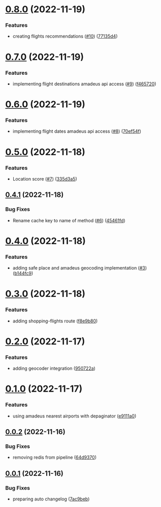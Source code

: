# [0.8.0](https://github.com/hackthejourney2022/back/compare/v0.7.0...v0.8.0) (2022-11-19)


### Features

* creating flights recommendations ([#10](https://github.com/hackthejourney2022/back/issues/10)) ([77135d4](https://github.com/hackthejourney2022/back/commit/77135d4c731284319fed02df3dafc529b2b53c90))

# [0.7.0](https://github.com/hackthejourney2022/back/compare/v0.6.0...v0.7.0) (2022-11-19)


### Features

* implementing flight destinations amadeus api access ([#9](https://github.com/hackthejourney2022/back/issues/9)) ([f465720](https://github.com/hackthejourney2022/back/commit/f465720479d152220c306b50c3d24b5ff04ff856))

# [0.6.0](https://github.com/hackthejourney2022/back/compare/v0.5.0...v0.6.0) (2022-11-19)


### Features

* implementing flight dates amadeus api access ([#8](https://github.com/hackthejourney2022/back/issues/8)) ([70ef54f](https://github.com/hackthejourney2022/back/commit/70ef54fcb9b77b0e891d809b431446ca295ce725))

# [0.5.0](https://github.com/hackthejourney2022/back/compare/v0.4.1...v0.5.0) (2022-11-18)


### Features

* Location score ([#7](https://github.com/hackthejourney2022/back/issues/7)) ([335d3a5](https://github.com/hackthejourney2022/back/commit/335d3a57b27f7be8ed371ac786319a01b8c3a75d))

## [0.4.1](https://github.com/hackthejourney2022/back/compare/v0.4.0...v0.4.1) (2022-11-18)


### Bug Fixes

* Rename cache key to name of method ([#6](https://github.com/hackthejourney2022/back/issues/6)) ([45461fd](https://github.com/hackthejourney2022/back/commit/45461fd9f259ab5f4bc21d6fcfd4e23675958b91))

# [0.4.0](https://github.com/hackthejourney2022/back/compare/v0.3.0...v0.4.0) (2022-11-18)


### Features

* adding safe place and amadeus geocoding implementation ([#3](https://github.com/hackthejourney2022/back/issues/3)) ([b144fc9](https://github.com/hackthejourney2022/back/commit/b144fc9acbba1534485504c0b44b0edef8df2a7a))

# [0.3.0](https://github.com/hackthejourney2022/back/compare/v0.2.0...v0.3.0) (2022-11-18)


### Features

* adding shopping-flights route ([f8e9b80](https://github.com/hackthejourney2022/back/commit/f8e9b801535d4994722ce6cddca9e57e4d944f01))

# [0.2.0](https://github.com/hackthejourney2022/back/compare/v0.1.0...v0.2.0) (2022-11-17)


### Features

* adding geocoder integration ([950722a](https://github.com/hackthejourney2022/back/commit/950722ac8a987578b80834836c14272c6ce0e5fa))

# [0.1.0](https://github.com/hackthejourney2022/back/compare/v0.0.2...v0.1.0) (2022-11-17)


### Features

* using amadeus nearest airports with depaginator ([e9111a0](https://github.com/hackthejourney2022/back/commit/e9111a0d4a3bfea49f1941dc5df4b262ef6c75e2))

## [0.0.2](https://github.com/hackthejourney2022/back/compare/v0.0.1...v0.0.2) (2022-11-16)


### Bug Fixes

* removing redis from pipeline ([64d9370](https://github.com/hackthejourney2022/back/commit/64d9370ff5bdb321e670458d2d92ee98ce11e3e9))

## [0.0.1](https://github.com/hackthejourney2022/back/compare/v0.0.0...v0.0.1) (2022-11-16)


### Bug Fixes

* preparing auto changelog ([7ac9beb](https://github.com/hackthejourney2022/back/commit/7ac9beb2425954481c8bb18f31c94da8465dc09d))
